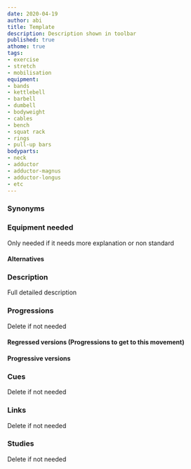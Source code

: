 ```yaml
---
date: 2020-04-19
author: abi
title: Template
description: Description shown in toolbar
published: true
athome: true
tags: 
- exercise
- stretch
- mobilisation   
equipment:
- bands
- kettlebell
- barbell
- dumbell
- bodyweight
- cables
- bench
- squat rack
- rings
- pull-up bars
bodyparts:
- neck
- adductor
- adductor-magnus
- adductor-longus
- etc
---
```

### Synonyms
### Equipment needed
Only needed if it needs more explanation or non standard 
#### Alternatives
### Description
Full detailed description
### Progressions
Delete if not needed
#### Regressed versions (Progressions to get to this movement)
#### Progressive versions
### Cues
Delete if not needed
### Links
Delete if not needed
### Studies
Delete if not needed
<!--stackedit_data:
eyJoaXN0b3J5IjpbLTM2MTA2NTEwMl19
-->
